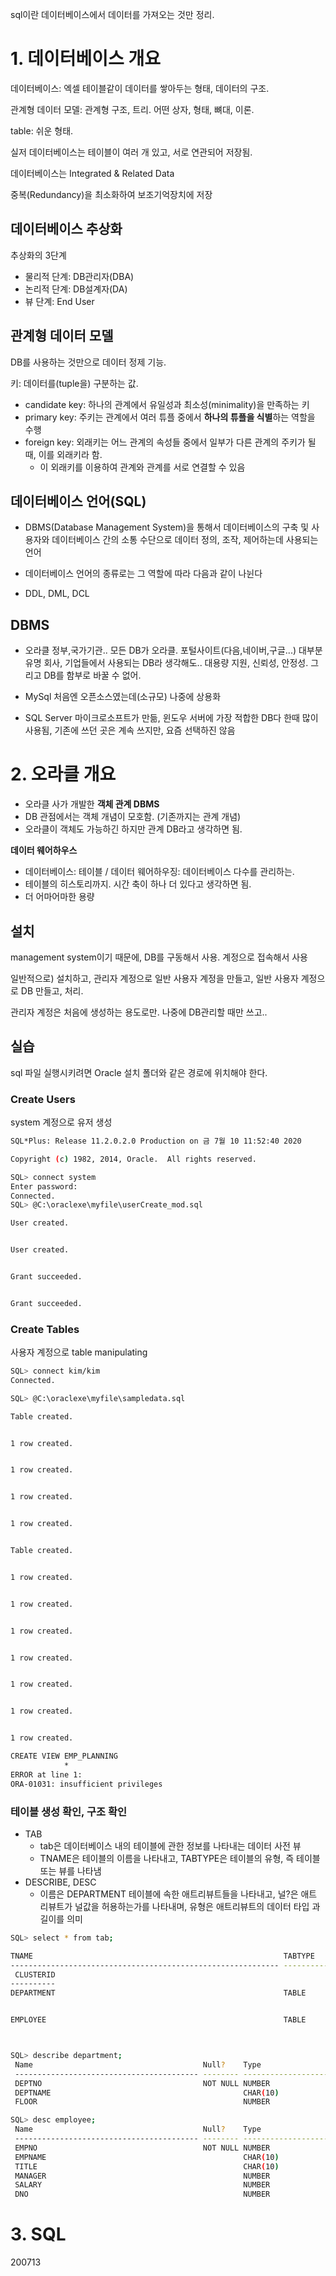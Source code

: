 sql이란 데이터베이스에서 데이터를 가져오는 것만 정리.

# 1. 데이터베이스 개요

데이터베이스: 엑셀 테이블같이 데이터를 쌓아두는 형태, 데이터의 구조.

관계형 데이터 모델: 관계형 구조, 트리. 어떤 상자, 형태, 뼈대, 이론.

table: 쉬운 형태.

실저 데이터베이스는 테이블이 여러 개 있고, 서로 연관되어 저장됨.

데이터베이스는 Integrated & Related Data

중복(Redundancy)을 최소화하여 보조기억장치에 저장

## 데이터베이스 추상화

추상화의 3단계

- 물리적 단계: DB관리자(DBA)
- 논리적 단계: DB설계자(DA)
- 뷰 단계: End User

## 관계형 데이터 모델

DB를 사용하는 것만으로 데이터 정제 기능.

키: 데이터를(tuple을) 구분하는 값.

- candidate key: 하나의 관계에서 유일성과 최소성(minimality)을 만족하는 키
- primary key: 주키는 관계에서 여러 튜플 중에서 **하나의 튜플을 식별**하는 역할을 수행
- foreign key: 외래키는 어느 관계의 속성들 중에서 일부가 다른 관계의 주키가 될 때, 이를 외래키라 함.
  - 이 외래키를 이용하여 관계와 관계를 서로 연결할 수 있음

## 데이터베이스 언어(SQL)

- DBMS(Database Management System)을 통해서 데이터베이스의 구축 및 사용자와 데이터베이스 간의 소통 수단으로 데이터 정의, 조작, 제어하는데 사용되는 언어
- 데이터베이스 언어의 종류로는 그 역할에 따라 다음과 같이 나뉜다

- DDL, DML, DCL

## DBMS

- 오라클
  정부,국가기관.. 모든 DB가 오라클. 포털사이트(다음,네이버,구글...) 대부분 유명 회사, 기업들에서 사용되는 DB라 생각해도.. 
  대용량 지원, 신뢰성, 안정성.
  그리고 DB를 함부로 바꿀 수 없어.
- MySql
  처음엔 오픈소스였는데(소규모) 나중에 상용화

- SQL Server
  마이크로소프트가 만듦, 윈도우 서버에 가장 적합한 DB다
  한때 많이 사용됨, 기존에 쓰던 곳은 계속 쓰지만, 요즘 선택하진 않음

# 2. 오라클 개요

- 오라클 사가 개발한 **객체 관계 DBMS**
- DB 관점에서는 객체 개념이 모호함. (기존까지는 관계 개념)
- 오라클이 객체도 가능하긴 하지만 관계 DB라고 생각하면 됨.

**데이터 웨어하우스**

- 데이터베이스: 테이블 / 데이터 웨어하우징: 데이터베이스 다수를 관리하는.
- 테이블의 히스토리까지. 시간 축이 하나 더 있다고 생각하면 됨.
- 더 어마어마한 용량

## 설치

management system이기 때문에, DB를 구동해서 사용. 계정으로 접속해서 사용

일반적으로) 설치하고, 관리자 계정으로 일반 사용자 계정을 만들고, 일반 사용자 계정으로 DB 만들고, 처리.

관리자 계정은 처음에 생성하는 용도로만. 나중에 DB관리할 때만 쓰고..

## 실습

sql 파일 실행시키려면 Oracle 설치 폴더와 같은 경로에 위치해야 한다.

### Create Users

system 계정으로 유저 생성

```bash
SQL*Plus: Release 11.2.0.2.0 Production on 금 7월 10 11:52:40 2020

Copyright (c) 1982, 2014, Oracle.  All rights reserved.

SQL> connect system
Enter password:
Connected.
SQL> @C:\oraclexe\myfile\userCreate_mod.sql

User created.


User created.


Grant succeeded.


Grant succeeded.
```

### Create Tables

사용자 계정으로 table manipulating

```bash
SQL> connect kim/kim
Connected.

SQL> @C:\oraclexe\myfile\sampledata.sql

Table created.


1 row created.


1 row created.


1 row created.


1 row created.


Table created.


1 row created.


1 row created.


1 row created.


1 row created.


1 row created.


1 row created.


1 row created.

CREATE VIEW EMP_PLANNING
            *
ERROR at line 1:
ORA-01031: insufficient privileges

```

### 테이블 생성 확인, 구조 확인

- TAB
  - tab은 데이터베이스 내의 테이블에 관한 정보를 나타내는 데이터 사전 뷰
  - TNAME은 테이블의 이름을 나타내고, TABTYPE은 테이블의 유형, 즉 테이블 또는 뷰를 나타냄
- DESCRIBE, DESC
  - 이름은 DEPARTMENT 테이블에 속한 애트리뷰트들을 나타내고, 널?은 애트 리뷰트가 널값을 허용하는가를 나타내며, 유형은 애트리뷰트의 데이터 타입 과 길이를 의미

```bash
SQL> select * from tab;

TNAME                                                        TABTYPE
------------------------------------------------------------ --------------
 CLUSTERID
----------
DEPARTMENT                                                   TABLE


EMPLOYEE                                                     TABLE



SQL> describe department;
 Name                                      Null?    Type
 ----------------------------------------- -------- ----------------------------
 DEPTNO                                    NOT NULL NUMBER
 DEPTNAME                                           CHAR(10)
 FLOOR                                              NUMBER

SQL> desc employee;
 Name                                      Null?    Type
 ----------------------------------------- -------- ----------------------------
 EMPNO                                     NOT NULL NUMBER
 EMPNAME                                            CHAR(10)
 TITLE                                              CHAR(10)
 MANAGER                                            NUMBER
 SALARY                                             NUMBER
 DNO                                                NUMBER
```

# 3. SQL

200713

